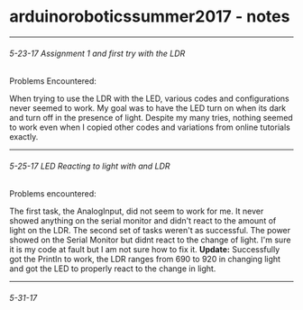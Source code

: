 # arduinoroboticssummer2017 - notes

___

###### 5-23-17 Assignment 1 and first try with the LDR

Problems Encountered:

When trying to use the LDR with the LED, various codes and configurations never seemed to work. My goal was to have the LED turn on when its dark and turn off in the presence of light. Despite my many tries, nothing seemed to work even when I copied other codes and variations from online tutorials exactly. 
___

###### 5-25-17 LED Reacting to light with and LDR

Problems encountered:

The first task, the AnalogInput, did not seem to work for me. It never showed anything on the serial monitor and didn't react to the amount of light on the LDR.
The second set of tasks weren't as successful. The power showed on the Serial Monitor but didnt react to the change of light. I'm sure it is my code at fault but I am not sure how to fix it.
**Update:** Successfully got the PrintIn to work, the LDR ranges from 690 to 920 in changing light and got the LED to properly react to the change in light.
___

###### 5-31-17 


